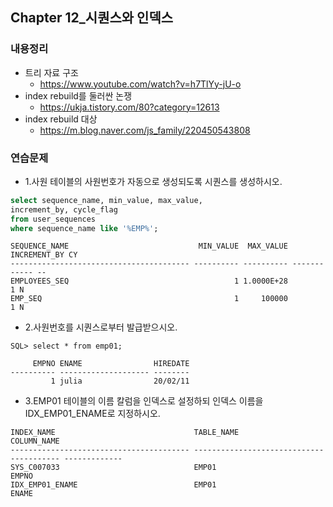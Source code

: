 ## Chapter 12_시퀀스와 인덱스

### 내용정리
* 트리 자료 구조
  - https://www.youtube.com/watch?v=h7TlYy-jU-o
* index rebuild를 둘러싼 논쟁
  - https://ukja.tistory.com/80?category=12613
* index rebuild 대상
  - https://m.blog.naver.com/js_family/220450543808

### 연습문제

* 1.사원 테이블의 사원번호가 자동으로 생성되도록 시퀀스를 생성하시오.
```sql
select sequence_name, min_value, max_value, 
increment_by, cycle_flag
from user_sequences
where sequence_name like '%EMP%';
```
```console
SEQUENCE_NAME                             MIN_VALUE  MAX_VALUE INCREMENT_BY CY
---------------------------------------- ---------- ---------- ------------ --
EMPLOYEES_SEQ                                     1 1.0000E+28            1 N
EMP_SEQ                                           1     100000            1 N
```

* 2.사원번호를 시퀀스로부터 발급받으시오.
```console
SQL> select * from emp01;

     EMPNO ENAME                HIREDATE
---------- -------------------- --------
         1 julia                20/02/11
```

* 3.EMP01 테이블의 이름 칼럼을 인덱스로 설정하되 인덱스 이름을 IDX_EMP01_ENAME로 지정하시오.
```console
INDEX_NAME                               TABLE_NAME                               COLUMN_NAME
---------------------------------------- ---------------------------------------- -------------
SYS_C007033                              EMP01                                    EMPNO
IDX_EMP01_ENAME                          EMP01                                    ENAME
```

